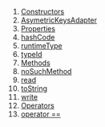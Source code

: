 1.  [Constructors](models_asymetric_keys_asymetric_keys/AsymetricKeysAdapter-class.html#constructors)
2.  [AsymetricKeysAdapter](models_asymetric_keys_asymetric_keys/AsymetricKeysAdapter/AsymetricKeysAdapter.html)
3.  [Properties](models_asymetric_keys_asymetric_keys/AsymetricKeysAdapter-class.html#instance-properties)
4.  [hashCode](models_asymetric_keys_asymetric_keys/AsymetricKeysAdapter/hashCode.html)
5.  [runtimeType](https://api.flutter.dev/flutter/dart-core/Object/runtimeType.html)
6.  [typeId](models_asymetric_keys_asymetric_keys/AsymetricKeysAdapter/typeId.html)
7.  [Methods](models_asymetric_keys_asymetric_keys/AsymetricKeysAdapter-class.html#instance-methods)
8.  [noSuchMethod](https://api.flutter.dev/flutter/dart-core/Object/noSuchMethod.html)
9.  [read](models_asymetric_keys_asymetric_keys/AsymetricKeysAdapter/read.html)
10. [toString](https://api.flutter.dev/flutter/dart-core/Object/toString.html)
11. [write](models_asymetric_keys_asymetric_keys/AsymetricKeysAdapter/write.html)
12. [Operators](models_asymetric_keys_asymetric_keys/AsymetricKeysAdapter-class.html#operators)
13. [operator
    ==](models_asymetric_keys_asymetric_keys/AsymetricKeysAdapter/operator_equals.html)
